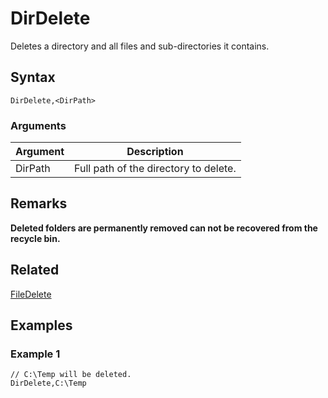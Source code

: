 # DirDelete

Deletes a directory and all files and sub-directories it contains.

## Syntax

```pebakery
DirDelete,<DirPath>
```

### Arguments

| Argument | Description |
| --- | --- |
| DirPath | Full path of the directory to delete. |

## Remarks

**Deleted folders are permanently removed can not be recovered from the recycle bin.**

## Related

[FileDelete](./FileDelete)

## Examples

### Example 1

```pebakery
// C:\Temp will be deleted.
DirDelete,C:\Temp
```